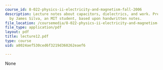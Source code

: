 ```yaml
---
course_id: 8-022-physics-ii-electricity-and-magnetism-fall-2006
description: Lecture notes about capacitors, dielectrics, and work. Prepared in LaTeX
  by James Silva, an MIT student, based upon handwritten notes.
file_location: /coursemedia/8-022-physics-ii-electricity-and-magnetism-fall-2006/a8024aef530ced6f3219d360262eaef6_lecture12.pdf
file_type: application/pdf
layout: pdf
title: lecture12.pdf
type: course
uid: a8024aef530ced6f3219d360262eaef6

---
```

None